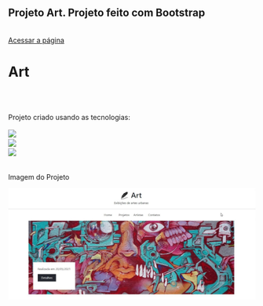 <h2>Projeto Art. Projeto feito com Bootstrap</h2>
<br>
<a href="https://art-bootstrap-mu.vercel.app/#">Acessar a página</a>
<br>
<h1>Art</h1>
<br>
<br>
<p>Projeto criado usando as tecnologias:
<br>
<br>
    <img src="https://img.shields.io/badge/HTML5-E34F26?style=for-the-badge&logo=html5&logoColor=white">
    <br>
    <img src="https://img.shields.io/badge/CSS3-1572B6?style=for-the-badge&logo=css3&logoColor=white">
    <br>
    <img src="https://img.shields.io/badge/Bootstrap-563D7C?style=for-the-badge&logo=bootstrap&logoColor=white"/>
    <br>
    <br>

<p>Imagem do Projeto</p>
    <img src="https://github.com/JhonatanSamuel/Projeto-art-bootstrap/blob/main/img/projetto.jpg?raw=true">
    
    
